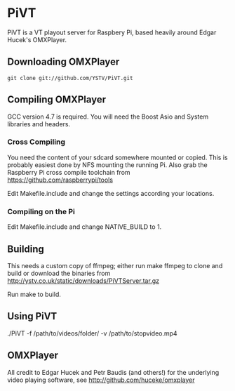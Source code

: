 PiVT
=========

PiVT is a VT playout server for Raspbery Pi, based heavily around Edgar Hucek's OMXPlayer.

Downloading OMXPlayer
---------------------

    git clone git://github.com/YSTV/PiVT.git

Compiling OMXPlayer
-------------------

GCC version 4.7 is required.
You will need the Boost Asio and System libraries and headers.

### Cross Compiling

You need the content of your sdcard somewhere mounted or copied. This is probably
easiest done by NFS mounting the running Pi. Also grab the Raspberry Pi cross compile
toolchain from https://github.com/raspberrypi/tools

Edit Makefile.include and change the settings according your locations.

### Compiling on the Pi

Edit Makefile.include and change NATIVE_BUILD to 1.

Building
-----------------
This needs a custom copy of ffmpeg; either run make ffmpeg to clone and build
or download the binaries from http://ystv.co.uk/static/downloads/PiVTServer.tar.gz

Run make to build.

Using PiVT
---------------

 ./PiVT -f /path/to/videos/folder/ -v /path/to/stopvideo.mp4

OMXPlayer
---------------
All credit to Edgar Hucek and Petr Baudis (and others!) for the underlying video playing
software, see http://github.com/huceke/omxplayer
